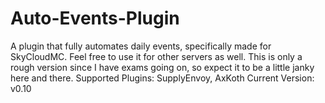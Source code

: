 # Auto-Events-Plugin
A plugin that fully automates daily events, specifically made for SkyCloudMC. Feel free to use it for other servers as well. This is only a rough version since I have exams going on, so expect it to be a little janky here and there.  Supported Plugins: SupplyEnvoy, AxKoth  Current Version: v0.10
